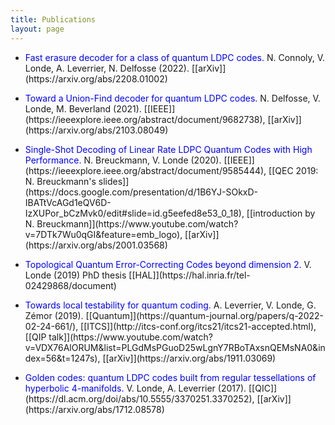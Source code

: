 ```yaml
---
title: Publications
layout: page
---
```


* <span style="color: blue;">
  Fast erasure decoder for a class of quantum LDPC codes.
  </span>  
  N. Connoly, V. Londe, A. Leverrier, N. Delfosse (2022).
  [[arXiv]](https://arxiv.org/abs/2208.01002)

<p></p>

* <span style="color: blue;">
  Toward a Union-Find decoder for quantum LDPC codes.
  </span>  
  N. Delfosse, V. Londe, M. Beverland (2021).
  [[IEEE]](https://ieeexplore.ieee.org/abstract/document/9682738),
  [[arXiv]](https://arxiv.org/abs/2103.08049)

<p></p>

* <span style="color: blue;">
  Single-Shot Decoding of Linear Rate LDPC Quantum Codes with High Performance.
  </span>  
  N. Breuckmann, V. Londe (2020).
  [[IEEE]](https://ieeexplore.ieee.org/abstract/document/9585444),
  [[QEC 2019: N. Breuckmann's slides]](https://docs.google.com/presentation/d/1B6YJ-SOkxD-IBATtVcAGd1eQV6D-IzXUPor_bCzMvk0/edit#slide=id.g5eefed8e53_0_18), 
  [[introduction by N. Breuckmann]](https://www.youtube.com/watch?v=7DTk7Wu0qGI&feature=emb_logo), 
  [[arXiv]](https://arxiv.org/abs/2001.03568)

<p></p>

* <span style="color: blue;">
  Topological Quantum Error-Correcting Codes beyond dimension 2.
  </span>  
  V. Londe (2019) PhD thesis
  [[HAL]](https://hal.inria.fr/tel-02429868/document)

<p></p>

* <span style="color: blue;">
  Towards local testability for quantum coding.
  </span>  
  A. Leverrier, V. Londe, G. Zémor (2019).
  [[Quantum]](https://quantum-journal.org/papers/q-2022-02-24-661/),
  [[ITCS]](http://itcs-conf.org/itcs21/itcs21-accepted.html),
  [[QIP talk]](https://www.youtube.com/watch?v=VDX76AlORUM&list=PLGdMsPGuoD25wLgnY7RBoTAxsnQEMsNA0&index=56&t=1247s), 
  [[arXiv]](https://arxiv.org/abs/1911.03069)

<p></p>

* <span style="color: blue;">
  Golden codes: quantum LDPC codes built from regular tessellations of hyperbolic 4-manifolds.
  </span>  
  V. Londe, A. Leverrier (2017).
  [[QIC]](https://dl.acm.org/doi/abs/10.5555/3370251.3370252),
  [[arXiv]](https://arxiv.org/abs/1712.08578)
